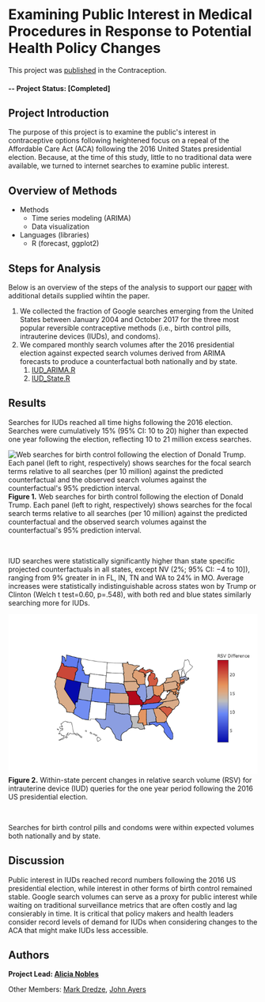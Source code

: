 # Examining Public Interest in Medical Procedures in Response to Potential Health Policy Changes

This project was [published](https://www.contraceptionjournal.org/article/S0010-7824(18)30485-2/fulltext) in the Contraception.  

#### -- Project Status: [Completed]

## Project Introduction
The purpose of this project is to examine the public's interest in contraceptive options following heightened focus on a repeal of the Affordable Care Act (ACA) following the 2016 United States presidential election. Because, at the time of this study, little to no traditional data were available, we turned to internet searches to examine public interest. 

## Overview of Methods
* Methods
	* Time series modeling (ARIMA)
	* Data visualization
* Languages (libraries)
	* R (forecast, ggplot2)

## Steps for Analysis
Below is an overview of the steps of the analysis to support our [paper](https://www.contraceptionjournal.org/article/S0010-7824(18)30485-2/fulltext) with additional details supplied wihtin the paper.

1. We collected the fraction of Google searches emerging from the United States between January 2004 and October 2017 for the three most popular reversible contraceptive methods (i.e., birth control pills, intrauterine devices (IUDs), and condoms). 
2. We compared monthly search volumes after the 2016 presidential election against expected search volumes derived from ARIMA forecasts to produce a counterfactual both nationally and by state.
	1. [IUD\_ARIMA.R]()
	2. [IUD\_State.R]()

## Results
Searches for IUDs reached all time highs following the 2016 election. Searches were cumulatively 15% (95% CI: 10 to 20) higher than expected one year following the election, reflecting 10 to 21 million excess
searches.

![Web searches for birth control following the election of Donald Trump. Each panel (left to right, respectively) shows searches for the focal search terms relative to all searches (per
10 million) against the predicted counterfactual and the observed search volumes against the counterfactual's 95% prediction interval.](https://github.com/a-nobles/contraception-policy-interest/blob/master/figures/google_iud.png)
**Figure 1.** Web searches for birth control following the election of Donald Trump. Each panel (left to right, respectively) shows searches for the focal search terms relative to all searches (per
10 million) against the predicted counterfactual and the observed search volumes against the counterfactual's 95% prediction interval. 

&nbsp;

IUD searches were statistically significantly higher than state specific projected counterfactuals in all states, except NV (2%; 95% CI: −4 to 10]), ranging from 9% greater in in FL, IN, TN and WA to 24% in
MO. Average increases were statistically indistinguishable across states
won by Trump or Clinton (Welch t test=0.60, p=.548), with both red and blue states similarly searching more for IUDs.

![Within-state percent changes in relative search volume (RSV) for intrauterine device (IUD) queries for the one year period following the 2016 US presidential election.](https://github.com/a-nobles/contraception-policy-interest/blob/master/figures/state_difference_viz.png)
**Figure 2.** Within-state percent changes in relative search volume (RSV) for intrauterine device (IUD) queries for the one year period following the 2016 US presidential election.

&nbsp;

Searches for birth control pills and condoms were within expected volumes both nationally and by state.


## Discussion
Public interest in IUDs reached record numbers following the 2016 US presidential election, while interest in other forms of birth control remained stable. Google search volumes can serve as a proxy for public interest while waiting on traditional surveillance metrics that are often costly and lag consierably in time. It is critical that policy makers and health leaders consider record levels of demand for IUDs when considering changes to the ACA that might make IUDs less
accessible.


## Authors

**Project Lead: [Alicia Nobles](https://a-nobles.github.io/)**

Other Members: [Mark Dredze](http://www.cs.jhu.edu/~mdredze/), [John Ayers](https://www.johnwayers.com/)

